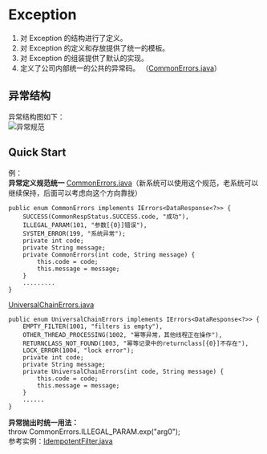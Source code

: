 # Exception
1. 对  Exception 的结构进行了定义。  
2. 对 Exception 的定义和存放提供了统一的模板。
3. 对 Exception 的组装提供了默认的实现。
4. 定义了公司内部统一的公共的异常码。 （[CommonErrors.java](dz-common-util/src/main/java/com/dazong/common/exceptions/CommonErrors.java)）

## 异常结构
异常结构图如下：  
![异常规范](dz-common-util/src/main/java/com/dazong/common/exceptions/异常规范.png)

## Quick Start
例：  
**异常定义规范统一** [CommonErrors.java](dz-common-util/src/main/java/com/dazong/common/exceptions/CommonErrors.java)（新系统可以使用这个规范，老系统可以继续保持，后面可以考虑向这个方向靠拢） 
>
	public enum CommonErrors implements IErrors<DataResponse<?>> {
		SUCCESS(CommonRespStatus.SUCCESS.code, "成功"),
		ILLEGAL_PARAM(101, "参数[{0}]错误"),
		SYSTEM_ERROR(199, "系统异常");
		private int code;
		private String message;
		private CommonErrors(int code, String message) {
			this.code = code;
			this.message = message;
		}
		.........
	}

[UniversalChainErrors.java](dz-universal-chain/src/main/java/com/dazong/universal/exception/UniversalChainErrors.java)  
>
	public enum UniversalChainErrors implements IErrors<DataResponse<?>> {
		EMPTY_FILTER(1001, "filters is empty"),
		OTHER_THREAD_PROCESSING(1002, "幂等异常，其他线程正在操作"),
		RETURNCLASS_NOT_FOUND(1003, "幂等记录中的returnclass[{0}]不存在"),
		LOCK_ERROR(1004, "lock error");
		private int code;
		private String message;
		private UniversalChainErrors(int code, String message) {
			this.code = code;
			this.message = message;
		}
		......
	}

**异常抛出时统一用法：**  
throw CommonErrors.ILLEGAL_PARAM.exp("arg0");  
参考实例：[IdempotentFilter.java](dz-universal-chain/src/main/java/com/dazong/universal/filter/idempotent/IdempotentFilter.java)  
